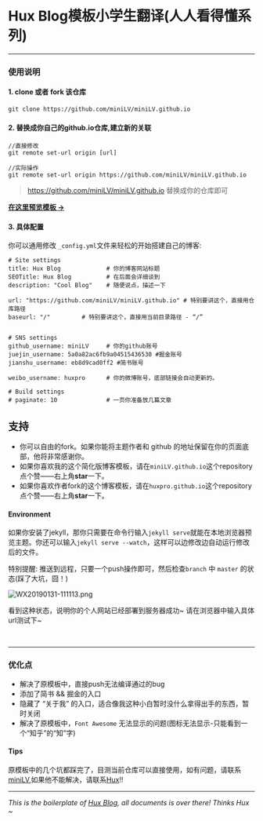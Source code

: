 # Hux Blog模板小学生翻译(人人看得懂系列)


---
### 使用说明

#### 1. clone 或者 fork 该仓库

```
git clone https://github.com/miniLV/miniLV.github.io
```

#### 2. 替换成你自己的github.io仓库,建立新的关联

```
//直接修改
git remote set-url origin [url]

```

```
//实际操作
git remote set-url origin https://github.com/miniLV/miniLV.github.io

```

> https://github.com/miniLV/miniLV.github.io 替换成你的仓库即可

**[在这里预览模板 &rarr;](http://minilv.github.io)**

#### 3. 具体配置

你可以通用修改 `_config.yml`文件来轻松的开始搭建自己的博客:

```
# Site settings
title: Hux Blog             # 你的博客网站标题
SEOTitle: Hux Blog			# 在后面会详细谈到
description: "Cool Blog"    # 随便说点，描述一下

url: "https://github.com/miniLV/miniLV.github.io" # 特别要讲这个，直接用仓库路径
baseurl: "/"         # 特别要讲这个，直接用当前目录路径 - “/”


# SNS settings    
github_username: miniLV     # 你的github账号  
juejin_username: 5a0a82ac6fb9a04515436530 #掘金账号
jianshu_username: eb8d9cad0ff2 #简书账号

weibo_username: huxpro      # 你的微博账号，底部链接会自动更新的。

# Build settings
# paginate: 10              # 一页你准备放几篇文章
```

## 支持

* 你可以自由的fork。如果你能将主题作者和 github 的地址保留在你的页面底部，他将非常感谢你。
* 如果你喜欢我的这个简化版博客模板，请在`miniLV.github.io`这个repository点个赞——右上角**star**一下。
* 如果你喜欢作者fork的这个博客模板，请在`huxpro.github.io`这个repository点个赞——右上角**star**一下。

#### Environment

如果你安装了jekyll，那你只需要在命令行输入`jekyll serve`就能在本地浏览器预览主题。你还可以输入`jekyll serve --watch`，这样可以边修改边自动运行修改后的文件。

特别提醒: 推送到远程，只要一个push操作即可，然后检查`branch` 中 `master` 的状态(踩了大坑，囧！)

![WX20190131-111113.png](https://upload-images.jianshu.io/upload_images/4563271-61b49260c39c1774.png?imageMogr2/auto-orient/strip%7CimageView2/2/w/1240)

看到这种状态，说明你的个人网站已经部署到服务器成功~ 请在浏览器中输入具体url测试下~

<br>

---

### 优化点
- 解决了原模板中，直接push无法编译通过的bug
- 添加了简书 && 掘金的入口
- 隐藏了 “关于我” 的入口，适合像我这种小白暂时没什么拿得出手的东西，暂时关闭
- 解决了原模板中，`Font Awesome` 无法显示的问题(图标无法显示-只能看到一个“知乎”的“知”字)


#### Tips
 原模板中的几个坑都踩完了，目测当前仓库可以直接使用，如有问题，请联系 [miniLV](https://github.com/miniLV),如果他不能解决，请联系[Hux](https://github.com/Huxpro)!!

---


*This is the boilerplate of [Hux Blog](https://github.com/Huxpro/huxpro.github.io), all documents is over there! Thinks Hux ~*
